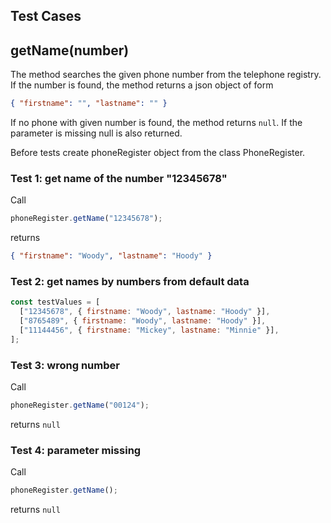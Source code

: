 ## Test Cases

## **getName(number)**

The method searches the given phone number from the telephone registry. If the number is found, the method returns a json object of form

```json
{ "firstname": "", "lastname": "" }
```

If no phone with given number is found, the method returns `null`.
If the parameter is missing null is also returned.

Before tests create phoneRegister object from the class PhoneRegister.

### Test 1: get name of the number "12345678"

Call

```js
phoneRegister.getName("12345678");
```

returns

```json
{ "firstname": "Woody", "lastname": "Hoody" }
```

### Test 2: get names by numbers from default data

```js
const testValues = [
  ["12345678", { firstname: "Woody", lastname: "Hoody" }],
  ["8765489", { firstname: "Woody", lastname: "Hoody" }],
  ["11144456", { firstname: "Mickey", lastname: "Minnie" }],
];
```

### Test 3: wrong number

Call

```js
phoneRegister.getName("00124");
```

returns `null`

### Test 4: parameter missing

Call

```js
phoneRegister.getName();
```

returns `null`
